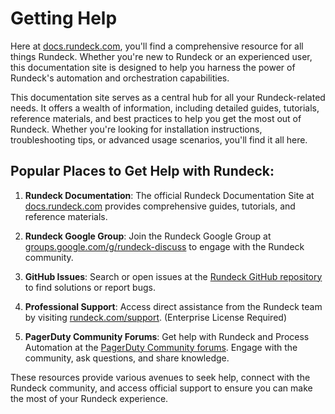 # Getting Help

Here at [docs.rundeck.com](https://docs.rundeck.com), you'll find a comprehensive resource for all things Rundeck. Whether you're new to Rundeck or an experienced user, this documentation site is designed to help you harness the power of Rundeck's automation and orchestration capabilities.

This documentation site serves as a central hub for all your Rundeck-related needs. It offers a wealth of information, including detailed guides, tutorials, reference materials, and best practices to help you get the most out of Rundeck. Whether you're looking for installation instructions, troubleshooting tips, or advanced usage scenarios, you'll find it all here.

## Popular Places to Get Help with Rundeck:

1. **Rundeck Documentation**: The official Rundeck Documentation Site at [docs.rundeck.com](https://docs.rundeck.com) provides comprehensive guides, tutorials, and reference materials.

2. **Rundeck Google Group**: Join the Rundeck Google Group at [groups.google.com/g/rundeck-discuss](https://groups.google.com/g/rundeck-discuss) to engage with the Rundeck community.

3. **GitHub Issues**: Search or open issues at the [Rundeck GitHub repository](https://github.com/rundeck/rundeck) to find solutions or report bugs.

4. **Professional Support**: Access direct assistance from the Rundeck team by visiting [rundeck.com/support](https://www.rundeck.com/support). (Enterprise License Required)

5. **PagerDuty Community Forums**: Get help with Rundeck and Process Automation at the [PagerDuty Community forums](https://community.pagerduty.com/forum/). Engage with the community, ask questions, and share knowledge.

These resources provide various avenues to seek help, connect with the Rundeck community, and access official support to ensure you can make the most of your Rundeck experience.
